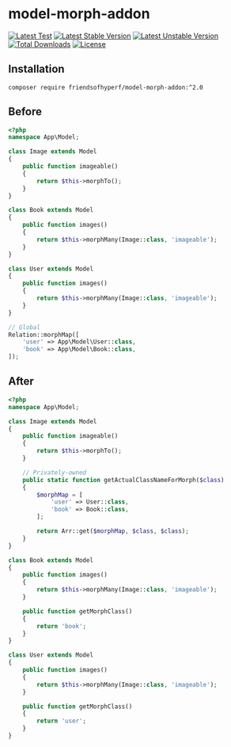 # model-morph-addon

[![Latest Test](https://github.com/friendsofhyperf/model-morph-addon/workflows/tests/badge.svg)](https://github.com/friendsofhyperf/model-morph-addon/actions)
[![Latest Stable Version](https://poser.pugx.org/friendsofhyperf/model-morph-addon/v/stable.svg)](https://packagist.org/packages/friendsofhyperf/model-morph-addon)
[![Latest Unstable Version](https://poser.pugx.org/friendsofhyperf/model-morph-addon/v/unstable.svg)](https://packagist.org/packages/friendsofhyperf/model-morph-addon)
[![Total Downloads](https://img.shields.io/packagist/dt/friendsofhyperf/model-morph-addon)](https://packagist.org/packages/friendsofhyperf/model-morph-addon)
[![License](https://img.shields.io/packagist/l/friendsofhyperf/model-morph-addon)](https://github.com/friendsofhyperf/model-morph-addon)

## Installation

```shell
composer require friendsofhyperf/model-morph-addon:^2.0
```

## Before

```php
<?php
namespace App\Model;

class Image extends Model
{
    public function imageable()
    {
        return $this->morphTo();
    }
}

class Book extends Model
{
    public function images()
    {
        return $this->morphMany(Image::class, 'imageable');
    }
}

class User extends Model
{
    public function images()
    {
        return $this->morphMany(Image::class, 'imageable');
    }
}

// Global
Relation::morphMap([
    'user' => App\Model\User::class,
    'book' => App\Model\Book::class,
]);
```

## After

```php
<?php
namespace App\Model;

class Image extends Model
{
    public function imageable()
    {
        return $this->morphTo();
    }

    // Privately-owned
    public static function getActualClassNameForMorph($class)
    {
        $morphMap = [
            'user' => User::class,
            'book' => Book::class,
        ];

        return Arr::get($morphMap, $class, $class);
    }
}

class Book extends Model
{
    public function images()
    {
        return $this->morphMany(Image::class, 'imageable');
    }

    public function getMorphClass()
    {
        return 'book';
    }
}

class User extends Model
{
    public function images()
    {
        return $this->morphMany(Image::class, 'imageable');
    }

    public function getMorphClass()
    {
        return 'user';
    }
}
```
